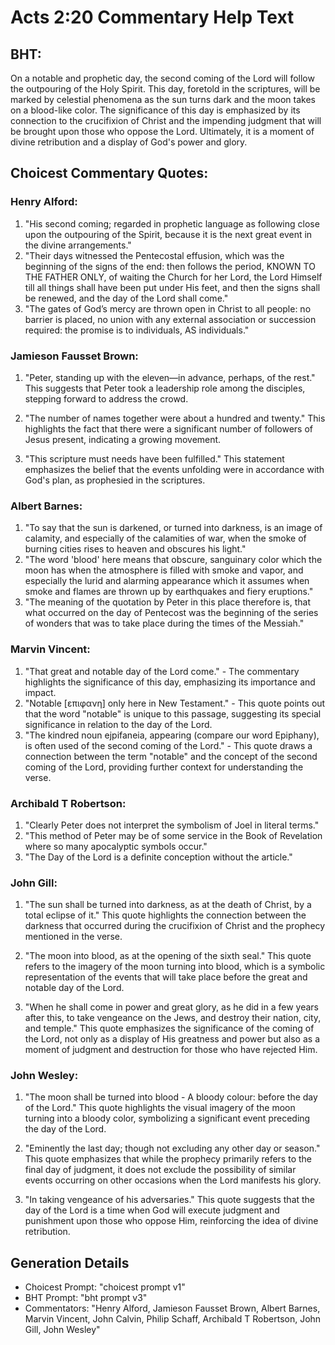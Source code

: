# Acts 2:20 Commentary Help Text

## BHT:
On a notable and prophetic day, the second coming of the Lord will follow the outpouring of the Holy Spirit. This day, foretold in the scriptures, will be marked by celestial phenomena as the sun turns dark and the moon takes on a blood-like color. The significance of this day is emphasized by its connection to the crucifixion of Christ and the impending judgment that will be brought upon those who oppose the Lord. Ultimately, it is a moment of divine retribution and a display of God's power and glory.

## Choicest Commentary Quotes:
### Henry Alford:
1. "His second coming; regarded in prophetic language as following close upon the outpouring of the Spirit, because it is the next great event in the divine arrangements."
2. "Their days witnessed the Pentecostal effusion, which was the beginning of the signs of the end: then follows the period, KNOWN TO THE FATHER ONLY, of waiting the Church for her Lord, the Lord Himself till all things shall have been put under His feet, and then the signs shall be renewed, and the day of the Lord shall come."
3. "The gates of God’s mercy are thrown open in Christ to all people: no barrier is placed, no union with any external association or succession required: the promise is to individuals, AS individuals."

### Jamieson Fausset Brown:
1. "Peter, standing up with the eleven—in advance, perhaps, of the rest." This suggests that Peter took a leadership role among the disciples, stepping forward to address the crowd. 

2. "The number of names together were about a hundred and twenty." This highlights the fact that there were a significant number of followers of Jesus present, indicating a growing movement.

3. "This scripture must needs have been fulfilled." This statement emphasizes the belief that the events unfolding were in accordance with God's plan, as prophesied in the scriptures.

### Albert Barnes:
1. "To say that the sun is darkened, or turned into darkness, is an image of calamity, and especially of the calamities of war, when the smoke of burning cities rises to heaven and obscures his light."
2. "The word 'blood' here means that obscure, sanguinary color which the moon has when the atmosphere is filled with smoke and vapor, and especially the lurid and alarming appearance which it assumes when smoke and flames are thrown up by earthquakes and fiery eruptions."
3. "The meaning of the quotation by Peter in this place therefore is, that what occurred on the day of Pentecost was the beginning of the series of wonders that was to take place during the times of the Messiah."

### Marvin Vincent:
1. "That great and notable day of the Lord come." - The commentary highlights the significance of this day, emphasizing its importance and impact.
2. "Notable [επιφανη] only here in New Testament." - This quote points out that the word "notable" is unique to this passage, suggesting its special significance in relation to the day of the Lord.
3. "The kindred noun ejpifaneia, appearing (compare our word Epiphany), is often used of the second coming of the Lord." - This quote draws a connection between the term "notable" and the concept of the second coming of the Lord, providing further context for understanding the verse.

### Archibald T Robertson:
1. "Clearly Peter does not interpret the symbolism of Joel in literal terms."
2. "This method of Peter may be of some service in the Book of Revelation where so many apocalyptic symbols occur."
3. "The Day of the Lord is a definite conception without the article."

### John Gill:
1. "The sun shall be turned into darkness, as at the death of Christ, by a total eclipse of it." This quote highlights the connection between the darkness that occurred during the crucifixion of Christ and the prophecy mentioned in the verse.

2. "The moon into blood, as at the opening of the sixth seal." This quote refers to the imagery of the moon turning into blood, which is a symbolic representation of the events that will take place before the great and notable day of the Lord.

3. "When he shall come in power and great glory, as he did in a few years after this, to take vengeance on the Jews, and destroy their nation, city, and temple." This quote emphasizes the significance of the coming of the Lord, not only as a display of His greatness and power but also as a moment of judgment and destruction for those who have rejected Him.

### John Wesley:
1. "The moon shall be turned into blood - A bloody colour: before the day of the Lord." This quote highlights the visual imagery of the moon turning into a bloody color, symbolizing a significant event preceding the day of the Lord.

2. "Eminently the last day; though not excluding any other day or season." This quote emphasizes that while the prophecy primarily refers to the final day of judgment, it does not exclude the possibility of similar events occurring on other occasions when the Lord manifests his glory.

3. "In taking vengeance of his adversaries." This quote suggests that the day of the Lord is a time when God will execute judgment and punishment upon those who oppose Him, reinforcing the idea of divine retribution.


## Generation Details
- Choicest Prompt: "choicest prompt v1"
- BHT Prompt: "bht prompt v3"
- Commentators: "Henry Alford, Jamieson Fausset Brown, Albert Barnes, Marvin Vincent, John Calvin, Philip Schaff, Archibald T Robertson, John Gill, John Wesley"
